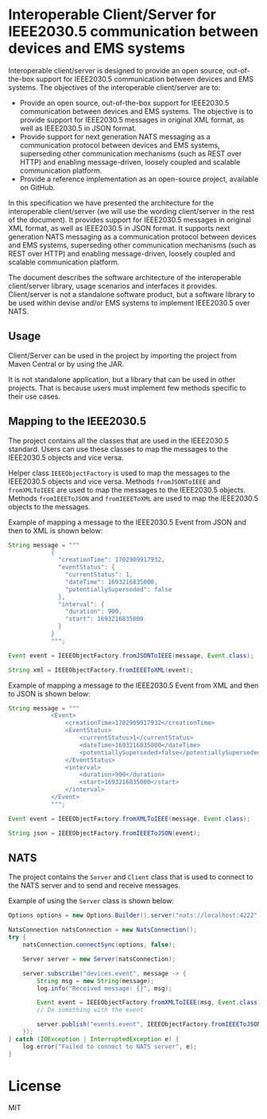 # Interoperable Client/Server for IEEE2030.5 communication between devices and EMS systems

Interoperable client/server is designed to provide an open source, out-of-the-box support for IEEE2030.5 communication between devices and EMS systems.
The objectives of the interoperable client/server are to:
- Provide an open source, out-of-the-box support for IEEE2030.5 communication between devices and EMS systems. The objective is to provide support for IEEE2030.5 messages in original XML format, as well as IEEE2030.5 in JSON format.
- Provide support for next generation NATS messaging as a communication protocol between devices and EMS systems, superseding other communication mechanisms (such as REST over HTTP) and enabling message-driven, loosely coupled and scalable communication platform.
- Provide a reference implementation as an open-source project, available on GitHub.

In this specification we have presented the architecture for the interoperable client/server (we will use the wording client/server in the rest of the document). It provides support for IEEE2030.5 messages in original XML format, as well as IEEE2030.5 in JSON format. It supports next generation NATS messaging as a communication protocol between devices and EMS systems, superseding other communication mechanisms (such as REST over HTTP) and enabling message-driven, loosely coupled and scalable communication platform.

The document describes the software architecture of the interoperable client/server library, usage scenarios and interfaces it provides. Client/server is not a standalone software product, but a software library to be used within devise and/or EMS systems to implement IEEE2030.5 over NATS.

## Usage
Client/Server can be used in the project by importing the project from Maven Central or by using the JAR.

It is not standalone application, but a library that can be used in other projects. 
That is because users must implement few methods specific to their use cases.

## Mapping to the IEEE2030.5
The project contains all the classes that are used in the IEEE2030.5 standard.
Users can use these classes to map the messages to the IEEE2030.5 objects and vice versa.

Helper class `IEEEObjectFactory` is used to map the messages to the IEEE2030.5 objects and vice versa.
Methods `fromJSONToIEEE` and `fromXMLToIEEE` are used to map the messages to the IEEE2030.5 objects.
Methods `fromIEEEToJSON` and `fromIEEEToXML` are used to map the IEEE2030.5 objects to the messages.

Example of mapping a message to the IEEE2030.5 Event from JSON and then to XML is shown below:
```java
String message = """
            {
              "creationTime": 1702909917932,
              "eventStatus": {
                "currentStatus": 1,
                "dateTime": 1693216835000,
                "potentiallySuperseded": false
              },
              "interval": {
                "duration": 900,
                "start": 1693216835000
              }
            }
            """;

Event event = IEEEObjectFactory.fromJSONToIEEE(message, Event.class);

String xml = IEEEObjectFactory.fromIEEEToXML(event);
```

Example of mapping a message to the IEEE2030.5 Event from XML and then to JSON is shown below:
```java
String message = """
            <Event>
            	<creationTime>1702909917932</creationTime>
            	<EventStatus>
            		<currentStatus>1</currentStatus>
            		<dateTime>1693216835000</dateTime>
            		<potentiallySuperseded>false</potentiallySuperseded>
            	</EventStatus>
            	<interval>
            		<duration>900</duration>
            		<start>1693216835000</start>
            	</interval>
            </Event>
            """;

Event event = IEEEObjectFactory.fromXMLToIEEE(message, Event.class);

String json = IEEEObjectFactory.fromIEEEToJSON(event);
```

## NATS
The project contains the `Server` and `Client` class that is used to connect to the NATS server and to send and receive messages.

Example of using the `Server` class is shown below:
```java
Options options = new Options.Builder().server("nats://localhost:4222").build();

NatsConnection natsConnection = new NatsConnection();
try {
    natsConnection.connectSync(options, false);

    Server server = new Server(natsConnection);

    server.subscribe("devices.event", message -> {
        String msg = new String(message);
        log.info("Received message: {}", msg);

        Event event = IEEEObjectFactory.fromXMLToIEEE(msg, Event.class);
        // Do something with the event

        server.publish("events.event", IEEEObjectFactory.fromIEEEToJSON(event));
    });
} catch (IOException | InterruptedException e) {
    log.error("Failed to connect to NATS server", e);
}
```

# License
MIT
